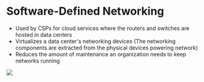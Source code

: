 # Software-Defined Networking

* Used by CSPs for cloud services where the routers and switches are hosted in data centers
* Virtualizes a data center's networking devices (The networking components are extracted from the physical devices powering network)
* Reduces the amount of maintenance an organization needs to keep networks running

![](https://github.com/JonmarCorpuz/SecondBrain/blob/main/Assets/Whitespace.png)
